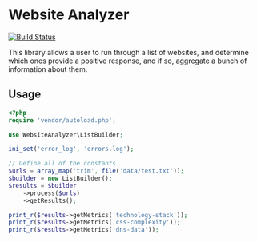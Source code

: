# Website Analyzer
[![Build Status](https://travis-ci.org/corycollier/website-analyzer.svg?branch=master)](https://travis-ci.org/corycollier/website-analyzer)

This library allows a user to run through a list of websites, and determine which ones provide a positive response, and if so, aggregate a bunch of information about them.

## Usage

```php
<?php 
require 'vendor/autoload.php';

use WebsiteAnalyzer\ListBuilder;

ini_set('error_log', 'errors.log');

// Define all of the constants
$urls = array_map('trim', file('data/test.txt'));
$builder = new ListBuilder();
$results = $builder
    ->process($urls)
    ->getResults();

print_r($results->getMetrics('technology-stack'));
print_r($results->getMetrics('css-complexity'));
print_r($results->getMetrics('dns-data'));

```
